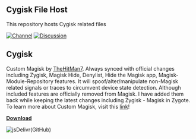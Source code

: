 ## Cygisk File Host

This repository hosts Cygisk related files

[![Channel](https://img.shields.io/badge/Follow-Telegram-blue.svg?longCache=true&style=flat-square)](https://t.me/magiskcustom)
[![Discussion](https://img.shields.io/badge/Discussion-Telegram-red.svg?longCache=true&style=flat-square)](https://t.me/custommagisk)

## Cygisk

Custom Magisk by [TheHitMan7](https://github.com/TheHitMan7). Always synced with official changes including Zygisk, Magisk Hide, Denylist, Hide the Magisk app, Magisk-Module-Repository features.
It will spoof/alter/manipulate non-Magisk related signals or traces to circumvent device state detection. Although included features are officially removed from Magisk.
I have added them back while keeping the latest changes including Zygisk - Magisk in Zygote. To learn more about Custom Magisk, visit this [link](https://github.com/Cygisk/Cygisk-Files/wiki)!

**[Download](https://cdn.jsdelivr.net/gh/Cygisk/Cygisk-Files@master/release/5d22b7ba.apk)**

![jsDelivr(GitHub)](https://img.shields.io/jsdelivr/gh/hm/Cygisk/Cygisk-Files?color=success&style=for-the-badge)
